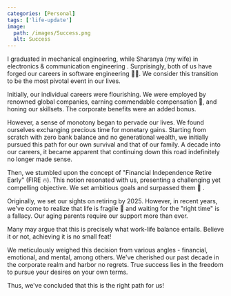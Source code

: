 ```yaml
---
categories: [Personal]
tags: ['life-update']
image:
  path: /images/Success.png
  alt: Success
---
```


I graduated in mechanical engineering, while Sharanya (my wife) in electronics & communication engineering . Surprisingly, both of us have forged our careers in software engineering 🧑‍💻. We consider this transition to be the most pivotal event in our lives.

Initially, our individual careers were flourishing. We were employed by renowned global companies, earning commendable compensation 🤑, and honing our skillsets. The corporate benefits were an added bonus.

However, a sense of monotony began to pervade our lives. We found ourselves exchanging precious time for monetary gains. Starting from scratch with zero bank balance and no generational wealth, we initially pursued this path for our own survival and that of our family. A decade into our careers, it became apparent that continuing down this road indefinitely no longer made sense.

Then, we stumbled upon the concept of "Financial Independence Retire Early" (FIRE 🔥). This notion resonated with us, presenting a challenging yet compelling objective. We set ambitious goals and surpassed them 🎯 .

Originally, we set our sights on retiring by 2025. However, in recent years, we've come to realize that life is fragile 🤍 and waiting for the "right time" is a fallacy. Our aging parents require our support more than ever.

Many may argue that this is precisely what work-life balance entails. Believe it or not, achieving it is no small feat!

We meticulously weighed this decision from various angles - financial, emotional, and mental, among others. We've cherished our past decade in the corporate realm and harbor no regrets. True success lies in the freedom to pursue your desires on your own terms.

Thus, we've concluded that this is the right path for us!